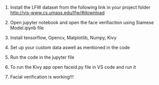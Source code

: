 1. Install the LFW dataset from the following link in your project folder
http://vis-www.cs.umass.edu/lfw/#download

2. Open jupyter notebook and open the face verifiaction using Siamese Model.ipynb file
3. Install tensorflow, Opencv, Matplotlib, Numpy, Kivy

4. Set up your custom data aswell as mentioned in the code

5. Run the code in the jupyter file

6. To run the Kivy app open faceid.py file in VS code and run it 

7. Facial verification is working!!!